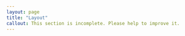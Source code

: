 ```yaml
---
layout: page
title: "Layout"
callout: This section is incomplete. Please help to improve it.
---
```

